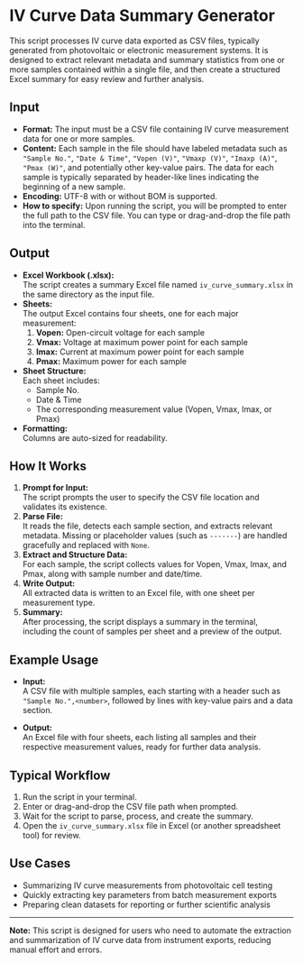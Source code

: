 # IV Curve Data Summary Generator

This script processes IV curve data exported as CSV files, typically generated from photovoltaic or electronic measurement systems. It is designed to extract relevant metadata and summary statistics from one or more samples contained within a single file, and then create a structured Excel summary for easy review and further analysis.

## Input

- **Format:** The input must be a CSV file containing IV curve measurement data for one or more samples.  
- **Content:** Each sample in the file should have labeled metadata such as `"Sample No."`, `"Date & Time"`, `"Vopen (V)"`, `"Vmaxp (V)"`, `"Imaxp (A)"`, `"Pmax (W)"`, and potentially other key-value pairs. The data for each sample is typically separated by header-like lines indicating the beginning of a new sample.
- **Encoding:** UTF-8 with or without BOM is supported.
- **How to specify:** Upon running the script, you will be prompted to enter the full path to the CSV file. You can type or drag-and-drop the file path into the terminal.

## Output

- **Excel Workbook (.xlsx):**  
  The script creates a summary Excel file named `iv_curve_summary.xlsx` in the same directory as the input file.
- **Sheets:**  
  The output Excel contains four sheets, one for each major measurement:
  1. **Vopen:** Open-circuit voltage for each sample
  2. **Vmax:** Voltage at maximum power point for each sample
  3. **Imax:** Current at maximum power point for each sample
  4. **Pmax:** Maximum power for each sample
- **Sheet Structure:**  
  Each sheet includes:
  - Sample No.
  - Date & Time
  - The corresponding measurement value (Vopen, Vmax, Imax, or Pmax)
- **Formatting:**  
  Columns are auto-sized for readability.

## How It Works

1. **Prompt for Input:**  
   The script prompts the user to specify the CSV file location and validates its existence.
2. **Parse File:**  
   It reads the file, detects each sample section, and extracts relevant metadata. Missing or placeholder values (such as `-------`) are handled gracefully and replaced with `None`.
3. **Extract and Structure Data:**  
   For each sample, the script collects values for Vopen, Vmax, Imax, and Pmax, along with sample number and date/time.
4. **Write Output:**  
   All extracted data is written to an Excel file, with one sheet per measurement type.
5. **Summary:**  
   After processing, the script displays a summary in the terminal, including the count of samples per sheet and a preview of the output.

## Example Usage

- **Input:**  
  A CSV file with multiple samples, each starting with a header such as `"Sample No.",<number>`, followed by lines with key-value pairs and a data section.

- **Output:**  
  An Excel file with four sheets, each listing all samples and their respective measurement values, ready for further data analysis.

## Typical Workflow

1. Run the script in your terminal.
2. Enter or drag-and-drop the CSV file path when prompted.
3. Wait for the script to parse, process, and create the summary.
4. Open the `iv_curve_summary.xlsx` file in Excel (or another spreadsheet tool) for review.

## Use Cases

- Summarizing IV curve measurements from photovoltaic cell testing
- Quickly extracting key parameters from batch measurement exports
- Preparing clean datasets for reporting or further scientific analysis

---
**Note:** This script is designed for users who need to automate the extraction and summarization of IV curve data from instrument exports, reducing manual effort and errors.
